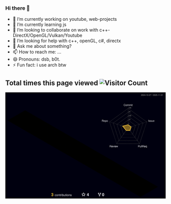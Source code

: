 ### Hi there 👋



- 🔭 I’m currently working on youtube, web-projects
- 🌱 I’m currently learning js
- 👯 I’m looking to collaborate on work with c++-DirectX/OpenGL/Vulkan/Youtube
- 🤔 I’m looking for help with c++, openGL, c#, directx
- 💬 Ask me about something?
- 📫 How to reach me: ...
- 😄 Pronouns: dsb, b0t. 
- ⚡ Fun fact: i use arch btw

## Total times this page viewed ![Visitor Count](https://profile-counter.glitch.me/DarkSunB0t/count.svg)
![](./profile-3d-contrib/profile-night-rainbow.svg)

<!--
**DarkSunB0t/DarkSunB0t** is a ✨ _special_ ✨ repository because its `README.md` (this file) appears on your GitHub profile.
-->
